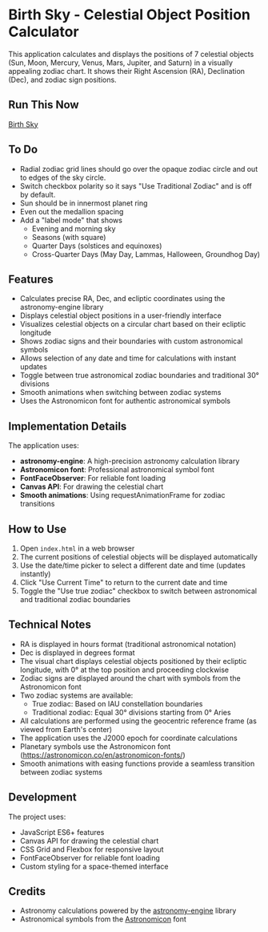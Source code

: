 # Birth Sky - Celestial Object Position Calculator

This application calculates and displays the positions of 7 celestial objects (Sun, Moon, Mercury, Venus, Mars, Jupiter, and Saturn) in a visually appealing zodiac chart. It shows their Right Ascension (RA), Declination (Dec), and zodiac sign positions.

## Run This Now
[Birth Sky](https://gulley.github.io/Birth-Sky/)

## To Do

- Radial zodiac grid lines should go over the opaque zodiac circle and out to edges of the sky circle.
- Switch checkbox polarity so it says "Use Traditional Zodiac" and is off by default.
- Sun should be in innermost planet ring
- Even out the medallion spacing
- Add a "label mode" that shows
    - Evening and morning sky
    - Seasons (with square)
    - Quarter Days (solstices and equinoxes)
    - Cross-Quarter Days (May Day, Lammas, Halloween, Groundhog Day)

## Features

- Calculates precise RA, Dec, and ecliptic coordinates using the astronomy-engine library
- Displays celestial object positions in a user-friendly interface
- Visualizes celestial objects on a circular chart based on their ecliptic longitude
- Shows zodiac signs and their boundaries with custom astronomical symbols
- Allows selection of any date and time for calculations with instant updates
- Toggle between true astronomical zodiac boundaries and traditional 30° divisions
- Smooth animations when switching between zodiac systems
- Uses the Astronomicon font for authentic astronomical symbols

## Implementation Details

The application uses:

- **astronomy-engine**: A high-precision astronomy calculation library
- **Astronomicon font**: Professional astronomical symbol font
- **FontFaceObserver**: For reliable font loading
- **Canvas API**: For drawing the celestial chart
- **Smooth animations**: Using requestAnimationFrame for zodiac transitions

## How to Use

1. Open `index.html` in a web browser
2. The current positions of celestial objects will be displayed automatically
3. Use the date/time picker to select a different date and time (updates instantly)
4. Click "Use Current Time" to return to the current date and time
5. Toggle the "Use true zodiac" checkbox to switch between astronomical and traditional zodiac boundaries

## Technical Notes

- RA is displayed in hours format (traditional astronomical notation)
- Dec is displayed in degrees format
- The visual chart displays celestial objects positioned by their ecliptic longitude, with 0° at the top position and proceeding clockwise
- Zodiac signs are displayed around the chart with symbols from the Astronomicon font
- Two zodiac systems are available:
  - True zodiac: Based on IAU constellation boundaries
  - Traditional zodiac: Equal 30° divisions starting from 0° Aries
- All calculations are performed using the geocentric reference frame (as viewed from Earth's center)
- The application uses the J2000 epoch for coordinate calculations
- Planetary symbols use the Astronomicon font (https://astronomicon.co/en/astronomicon-fonts/)
- Smooth animations with easing functions provide a seamless transition between zodiac systems

## Development

The project uses:

- JavaScript ES6+ features
- Canvas API for drawing the celestial chart
- CSS Grid and Flexbox for responsive layout
- FontFaceObserver for reliable font loading
- Custom styling for a space-themed interface

## Credits

- Astronomy calculations powered by the [astronomy-engine](https://github.com/cosinekitty/astronomy) library
- Astronomical symbols from the [Astronomicon](https://astronomicon.co/en/astronomicon-fonts/) font
